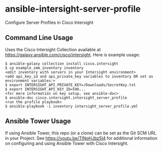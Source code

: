 # ansible-intersight-server-profile
Configure Server Profiles in Cisco Intersight

## Command Line Usage
Uses the Cisco Intersight Collection available at https://galaxy.ansible.com/cisco/intersight.  Here is example usage:
```
$ ansible-galaxy collection install cisco.intersight
$ cp example_imm_inventory inventory
<edit inventory with servers in your Intersight environment>
<add api_key_id and api_private_key variables to inventory OR set as environment variables:>
$ export INTERSIGHT_API_PRIVATE_KEY=/Downloads/SecretKey.txt
$ export INTERSIGHT_API_KEY_ID=596...
<for more information on key setup, see ansible-doc>
$ ansible-doc cisco.intersight.intersight_server_profile
<run the profile playbook>
$ ansible-playbook -i inventory intersight_server_profile.yml
```

## Ansible Tower Usage
If using Ansible Tower, this repo (or a clone) can be set as the Git SCM URL in your Project.  See https://youtu.be/TlNqHJbz5I4 for additional information on configuring and using Ansible Tower with Cisco Intersight.

